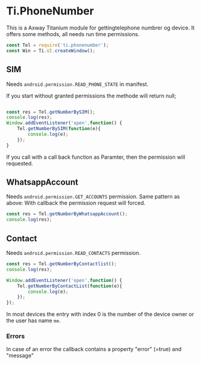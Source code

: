 # Ti.PhoneNumber

This is a Axway Titanium module  for gettingtelephone numbrer og device. It offers some methods, all needs run time permissions.

```javascript 
const Tel = require('ti.phonenumber');
const Win = Ti.UI.createWindow();
```

## SIM

Needs  `android.permission.READ_PHONE_STATE`
in manifest. 

If you start without granted permissions the methode will return null;

```javascript

const res = Tel.getNumberBySIM();
console.log(res);
Window.addEventListener('open',function() {
	Tel.getNumberBySIM(function(e){
		console.log(e);
	});
}
```

If you call with a call back function as Paramter, then the permission will requested.

## WhatsappAccount

Needs `android.permission.GET_ACCOUNTS` permission. Same pattern as above: With callback the permission request will forced.

```javascript
const res = Tel.getNumberByWhatsappAccount();
console.log(res);

```

## Contact

Needs `android.permission.READ_CONTACTS` permission.

```javascript
const res = Tel.getNumberByContactlist();
console.log(res);

Window.addEventListener('open',function() {
	Tel.getNumberByContactList(function(e){
		console.log(e);
	});
});
```

In most devices the entry with index 0 is the number of the device owner or the user has name `me`.


### Errors

In case of an error the callback contains a property "error" (=true) and "message"